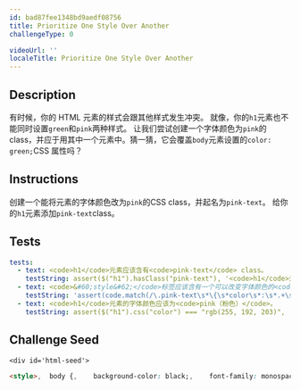 ```yaml
---
id: bad87fee1348bd9aedf08756
title: Prioritize One Style Over Another
challengeType: 0

videoUrl: ''
localeTitle: Prioritize One Style Over Another
---
```


## Description
<section id='description'>
有时候，你的 HTML 元素的样式会跟其他样式发生冲突。
就像，你的<code>h1</code>元素也不能同时设置<code>green</code>和<code>pink</code>两种样式。
让我们尝试创建一个字体颜色为<code>pink</code>的 class，并应于用其中一个元素中。猜一猜，它会覆盖<code>body</code>元素设置的<code>color: green;</code>CSS 属性吗？
</section>

## Instructions
<section id='instructions'>
创建一个能将元素的字体颜色改为<code>pink</code>的CSS class，并起名为<code>pink-text</code>。
给你的<code>h1</code>元素添加<code>pink-text</code>class。
</section>

## Tests
<section id='tests'>

```yml
tests:
  - text: <code>h1</code>元素应该含有<code>pink-text</code> class。
    testString: assert($("h1").hasClass("pink-text"), '<code>h1</code>元素应该含有<code>pink-text</code> class。');
  - text: <code>&#60;style&#62;</code>标签应该含有一个可以改变字体颜色的<code>pink-text</code> class。
    testString: 'assert(code.match(/\.pink-text\s*\{\s*color\s*:\s*.+\s*;\s*\}/g), "<code>&#60;style&#62;</code>标签应该含有一个可以改变字体颜色的<code>pink-text</code> class。");'
  - text: <code>h1</code>元素的字体颜色应该为<code>pink（粉色）</code>。
    testString: assert($("h1").css("color") === "rgb(255, 192, 203)", '<code>h1</code>元素的字体颜色应该为<code>pink（粉色）</code>。');

```

</section>

## Challenge Seed
<section id='challengeSeed'>

    <div id='html-seed'>
```html
<style>,  body {,    background-color: black;,    font-family: monospace;,    color: green;,  },</style>,<h1>Hello World!</h1>
```





</div>





</section>

              